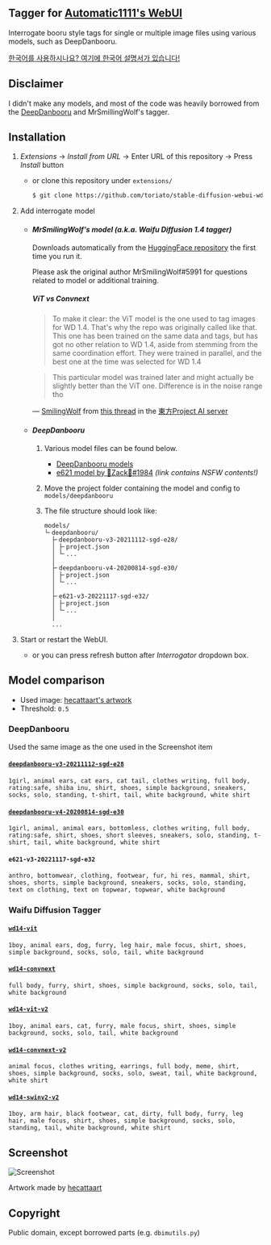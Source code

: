 Tagger for [Automatic1111's WebUI](https://github.com/AUTOMATIC1111/stable-diffusion-webui)
---
Interrogate booru style tags for single or multiple image files using various models, such as DeepDanbooru.

[한국어를 사용하시나요? 여기에 한국어 설명서가 있습니다!](README.ko.md)

## Disclaimer
I didn't make any models, and most of the code was heavily borrowed from the [DeepDanbooru](https://github.com/KichangKim/DeepDanbooru) and MrSmillingWolf's tagger.

## Installation
1. *Extensions* -> *Install from URL* -> Enter URL of this repository -> Press *Install* button
   - or clone this repository under `extensions/`
      ```sh
      $ git clone https://github.com/toriato/stable-diffusion-webui-wd14-tagger.git extensions/tagger
      ```

1. Add interrogate model
   - #### *MrSmilingWolf's model (a.k.a. Waifu Diffusion 1.4 tagger)*
      Downloads automatically from the [HuggingFace repository](https://huggingface.co/SmilingWolf/wd-v1-4-vit-tagger) the first time you run it.

      Please ask the original author MrSmilingWolf#5991 for questions related to model or additional training.

      ##### ViT vs Convnext
      > To make it clear: the ViT model is the one used to tag images for WD 1.4. That's why the repo was originally called like that. This one has been trained on the same data and tags, but has got no other relation to WD 1.4, aside from stemming from the same coordination effort. They were trained in parallel, and the best one at the time was selected for WD 1.4

      > This particular model was trained later and might actually be slightly better than the ViT one. Difference is in the noise range tho 

      — [SmilingWolf](https://github.com/SmilingWolf) from [this thread](https://discord.com/channels/930499730843250783/1052283314997837955) in the [東方Project AI server](https://discord.com/invite/touhouai) 

   - #### *DeepDanbooru*
      1. Various model files can be found below.
         - [DeepDanbooru models](https://github.com/KichangKim/DeepDanbooru/releases)
         - [e621 model by 🐾Zack🐾#1984](https://discord.gg/BDFpq9Yb7K)
            *(link contains NSFW contents!)*

      1. Move the project folder containing the model and config to `models/deepdanbooru`

      1. The file structure should look like:
         ```
         models/
         └╴deepdanbooru/
           ├╴deepdanbooru-v3-20211112-sgd-e28/
           │ ├╴project.json
           │ └╴...
           │
           ├╴deepdanbooru-v4-20200814-sgd-e30/
           │ ├╴project.json
           │ └╴...
           │
           ├╴e621-v3-20221117-sgd-e32/
           │ ├╴project.json
           │ └╴...
           │
           ...
         ```

1. Start or restart the WebUI.
   - or you can press refresh button after *Interrogator* dropdown box.


## Model comparison

* Used image: [hecattaart's artwork](https://vk.com/hecattaart?w=wall-89063929_3767)
* Threshold: `0.5`

### DeepDanbooru
Used the same image as the one used in the Screenshot item

#### [`deepdanbooru-v3-20211112-sgd-e28`](https://github.com/KichangKim/DeepDanbooru/releases/tag/v3-20211112-sgd-e28)
```
1girl, animal ears, cat ears, cat tail, clothes writing, full body, rating:safe, shiba inu, shirt, shoes, simple background, sneakers, socks, solo, standing, t-shirt, tail, white background, white shirt
```

#### [`deepdanbooru-v4-20200814-sgd-e30`](https://github.com/KichangKim/DeepDanbooru/releases/tag/v4-20200814-sgd-e30)
```
1girl, animal, animal ears, bottomless, clothes writing, full body, rating:safe, shirt, shoes, short sleeves, sneakers, solo, standing, t-shirt, tail, white background, white shirt
```

#### `e621-v3-20221117-sgd-e32`
```
anthro, bottomwear, clothing, footwear, fur, hi res, mammal, shirt, shoes, shorts, simple background, sneakers, socks, solo, standing, text on clothing, text on topwear, topwear, white background
```

### Waifu Diffusion Tagger

#### [`wd14-vit`](https://huggingface.co/SmilingWolf/wd-v1-4-vit-tagger)
```
1boy, animal ears, dog, furry, leg hair, male focus, shirt, shoes, simple background, socks, solo, tail, white background
```

#### [`wd14-convnext`](https://huggingface.co/SmilingWolf/wd-v1-4-convnext-tagger)
```
full body, furry, shirt, shoes, simple background, socks, solo, tail, white background
```

#### [`wd14-vit-v2`](https://huggingface.co/SmilingWolf/wd-v1-4-vit-tagger-v2)
```
1boy, animal ears, cat, furry, male focus, shirt, shoes, simple background, socks, solo, tail, white background
```

#### [`wd14-convnext-v2`](https://huggingface.co/SmilingWolf/wd-v1-4-convnext-tagger-v2)
```
animal focus, clothes writing, earrings, full body, meme, shirt, shoes, simple background, socks, solo, sweat, tail, white background, white shirt
```

#### [`wd14-swinv2-v2`](https://huggingface.co/SmilingWolf/wd-v1-4-swinv2-tagger-v2)
```
1boy, arm hair, black footwear, cat, dirty, full body, furry, leg hair, male focus, shirt, shoes, simple background, socks, solo, standing, tail, white background, white shirt
```

## Screenshot
![Screenshot](docs/screenshot.png)

Artwork made by [hecattaart](https://vk.com/hecattaart?w=wall-89063929_3767)

## Copyright

Public domain, except borrowed parts (e.g. `dbimutils.py`)
